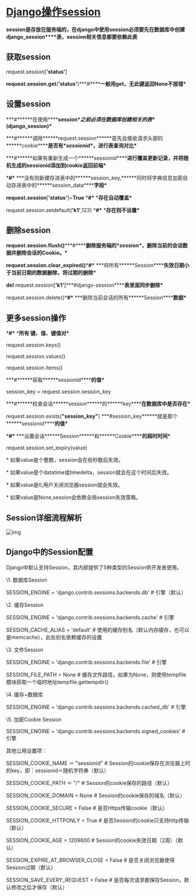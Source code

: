 # [Django操作session](https://www.cnblogs.com/open-yang/p/11222459.html)

**session****是存放在服务端的，在****django****中使用****session****必须要先在数据库中创建****django_session****表，****session****相关信息都要依赖此表**

## 获取session

request.session[**'status'**]

**request.session.get**(**'status'**)***#\******一般用get，无此键返回None不报错\***

## 设置session

***#\******在使用\******session\******之前必须在数据库创建相关的表\******(django_session)\***

***#\******调用\******request.session\******首先会接收请求头部的\******cookie\******是否有\******sessionid\******，进行表查询对比\***

***#\******如果有重新生成一个\******sessionid\******进行覆盖更新记录，并将随机生成的sessionid添加到cookie返回前端\***

***#\*** ***没有则新建存进表中的\******session_key,\******同时将字典信息加密自动存进表中的\******session_data\******字段\***

**request.session**[**'status'**]=**True** ***#\*** ***存在自动覆盖\***

 

request.session.setdefault(**'k1'**,123) ***#\*** ***存在则不设置\***

 

## 删除session

**request.session.flush()*****#\******删除服务端的\******session\******，删除当前的会话数据并删除会话的Cookie。\***

 

**request.session.clear_expired()*****#\*** ***将所有\******Session\******失效日期小于当前日期的数据删除，将过期的删除\***

 

**del** request.session[**'k1'**]***#django-session\******表里面同步删除\***

 

request.session.delete()***#\*** ***删除当前会话的所有\******Session\******数据\***

 

 

## 更多session操作 

***#\*** ***所有 键、值、键值对\***

request.session.keys()

request.session.values()

request.session.items()

 

***#\******获取\******sessionid\******的值\***

session_key = request.session.session_key 

 

***#\******检查会话\******session\******的\******key\******在数据库中是否存在\***

request.session.exists(**"session_key"**) ***#session_key\******就是那个\******sessionid\******的值\***

 

***#\*** ***设置会话\******Session\******和\******Cookie\******的超时时间\***

request.session.set_expiry(value)

  \* 如果value是个整数，session会在些秒数后失效。

  \* 如果value是个datatime或timedelta，session就会在这个时间后失效。

  \* 如果value是0,用户关闭浏览器session就会失效。

  \* 如果value是None,session会依赖全局session失效策略。

 

## Session详细流程解析

 

 ![img](https://img2018.cnblogs.com/blog/1616056/201907/1616056-20190721195734840-655967613.png)

 

## Django中的Session配置

Django中默认支持Session，其内部提供了5种类型的Session供开发者使用。

\1. 数据库Session

SESSION_ENGINE = 'django.contrib.sessions.backends.db'  # 引擎（默认）

 

\2. 缓存Session

SESSION_ENGINE = 'django.contrib.sessions.backends.cache' # 引擎

SESSION_CACHE_ALIAS = 'default'              # 使用的缓存别名（默认内存缓存，也可以是memcache），此处别名依赖缓存的设置

 

\3. 文件Session

SESSION_ENGINE = 'django.contrib.sessions.backends.file'  # 引擎

SESSION_FILE_PATH = None                  # 缓存文件路径，如果为None，则使用tempfile模块获取一个临时地址tempfile.gettempdir()

 

\4. 缓存+数据库

SESSION_ENGINE = 'django.contrib.sessions.backends.cached_db'    # 引擎

 

\5. 加密Cookie Session

SESSION_ENGINE = 'django.contrib.sessions.backends.signed_cookies'  # 引擎

 

其他公用设置项：

SESSION_COOKIE_NAME ＝ "sessionid"            # Session的cookie保存在浏览器上时的key，即：sessionid＝随机字符串（默认）

SESSION_COOKIE_PATH ＝ "/"                # Session的cookie保存的路径（默认）

SESSION_COOKIE_DOMAIN = None               # Session的cookie保存的域名（默认）

SESSION_COOKIE_SECURE = False              # 是否Https传输cookie（默认）

SESSION_COOKIE_HTTPONLY = True              # 是否Session的cookie只支持http传输（默认）

SESSION_COOKIE_AGE = 1209600               # Session的cookie失效日期（2周）（默认）

SESSION_EXPIRE_AT_BROWSER_CLOSE = False         # 是否关闭浏览器使得Session过期（默认） 

SESSION_SAVE_EVERY_REQUEST = False            # 是否每次请求都保存Session，默认修改之后才保存（默认）